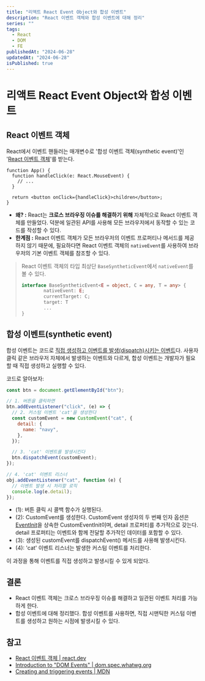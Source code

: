```yaml
---
title: "리액트 React Event Object와 합성 이벤트"
description: "React 이벤트 객체와 합성 이벤트에 대해 정리"
series: ""
tags:
  - React
  - DOM
  - FE
publishedAt: "2024-06-28"
updatedAt: "2024-06-28"
isPublished: true
---
```


# 리액트 React Event Object와 합성 이벤트

## React 이벤트 객체

React에서 이벤트 핸들러는 매개변수로 '합성 이벤트 객체(synthetic event)'인 '[React 이벤트 객체](https://react.dev/reference/react-dom/components/common#react-event-object)'를 받는다.

```tsx
function App() {
  function handleClick(e: React.MouseEvent) {
    // ...
  }

  return <button onClick={handleClick}>children</button>;
}
```

- **왜? :** React는 **크로스 브라우징 이슈를 해결하기 위해** 자체적으로 React 이벤트 객체를 만들었다. 덕분에 일관된 API를 사용해 모든 브라우저에서 동작할 수 있는 코드를 작성할 수 있다.
- **한계점 :** React 이벤트 객체가 모든 브라우저의 이벤트 프로퍼티나 메서드를 제공하지 않기 때문에, 필요하다면 React 이벤트 객체의 `nativeEvent`를 사용하여 브라우저의 기본 이벤트 객체를 참조할 수 있다.

> React 이벤트 객체의 타입 최상단 `BaseSyntheticEvent`에서 `nativeEvent`를 볼 수 있다.
>
> ```ts
> interface BaseSyntheticEvent<E = object, C = any, T = any> {
>         nativeEvent: E;
>         currentTarget: C;
>         target: T
>         ...
> }
> ```

## 합성 이벤트(synthetic event)

합성 이벤트는 코드로 [직접 생성하고 이벤트를 발생(dispatch)시키는 이벤트](https://dom.spec.whatwg.org/#events)다. 사용자 클릭 같은 브라우저 자체에서 발생하는 이벤트와 다르게, 합성 이벤트는 개발자가 필요할 때 직접 생성하고 실행할 수 있다.

코드로 알아보자:

```js
const btn = document.getElementById("btn");

// 1. 버튼을 클릭하면
btn.addEventListener("click", (e) => {
  // 2. 커스텀 이벤트 'cat'을 생성한다
  const customEvent = new CustomEvent("cat", {
    detail: {
      name: "navy",
    },
  });

  // 3. 'cat' 이벤트를 발생시킨다
  btn.dispatchEvent(customEvent);
});

// 4. 'cat' 이벤트 리스너
obj.addEventListener("cat", function (e) {
  // 이벤트 발생 시 처리할 로직
  console.log(e.detail);
});
```

- (1): 버튼 클릭 시 콜백 함수가 실행된다.
- (2): CustomEvent를 생성한다. CustomEvent 생성자의 두 번째 인자 옵션은 [EventInit](https://developer.mozilla.org/en-US/docs/Web/API/Event/Event#options)을 상속한 CustomEventInit이며, detail 프로퍼티를 추가적으로 갖는다. detail 프로퍼티는 이벤트와 함께 전달할 추가적인 데이터를 포함할 수 있다.
- (3): 생성된 customEvent를 dispatchEvent() 메서드를 사용해 발생시킨다.
- (4): 'cat' 이벤트 리스너는 발생한 커스텀 이벤트를 처리한다.

이 과정을 통해 이벤트를 직접 생성하고 발생시킬 수 있게 되었다.

## 결론

- React 이벤트 객체는 크로스 브라우징 이슈를 해결하고 일관된 이벤트 처리를 가능하게 한다.
- 합성 이벤트에 대해 정리했다. 합성 이벤트를 사용하면, 직접 시맨틱한 커스텀 이벤트를 생성하고 원하는 시점에 발생시킬 수 있다.

## 참고

- [React 이벤트 객체 | react.dev](https://ko.react.dev/reference/react-dom/components/common#common)
- [Introduction to "DOM Events" | dom.spec.whatwg.org](https://dom.spec.whatwg.org/#introduction-to-dom-events)
- [Creating and triggering events | MDN](https://developer.mozilla.org/en-US/docs/Web/Events/Creating_and_triggering_events)
